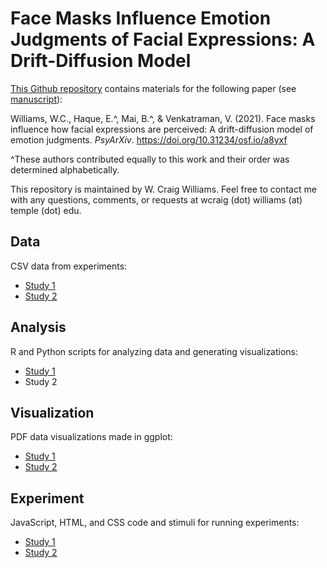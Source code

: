 # Face Masks Influence Emotion Judgments of Facial Expressions: A Drift-Diffusion Model
[This Github repository](https://github.com/wcwill/FaceMasksEmotion) contains materials for the following paper (see [manuscript](https://psyarxiv.com/a8yxf/)):

Williams, W.C., Haque, E.^, Mai, B.^, & Venkatraman, V. (2021). Face masks influence how facial expressions are perceived: A drift-diffusion model of emotion judgments. <i>PsyArXiv</i>. https://doi.org/10.31234/osf.io/a8yxf

^These authors contributed equally to this work and their order was determined alphabetically.

This repository is maintained by W. Craig Williams. Feel free to contact me with any questions, comments, or requests at wcraig (dot) williams (at) temple (dot) edu.

## Data

CSV data from experiments:
  - [Study 1](https://github.com/wcwill/FaceMasksEmotion/tree/main/study1/data)
  - [Study 2](https://github.com/wcwill/FaceMasksEmotion/tree/main/study2/data)

## Analysis

R and Python scripts for analyzing data and generating visualizations:
  - [Study 1](https://github.com/wcwill/FaceMasksEmotion/tree/main/study1/scripts)
  - Study 2

## Visualization

PDF data visualizations made in ggplot:
  - [Study 1](https://github.com/wcwill/FaceMasksEmotion/tree/main/study1/plots)
  - [Study 2](https://github.com/wcwill/FaceMasksEmotion/tree/main/study2/plots)

## Experiment

JavaScript, HTML, and CSS code and stimuli for running experiments:
  - [Study 1](https://github.com/wcwill/FaceMasksEmotion/tree/main/study1/task)
  - [Study 2](https://github.com/wcwill/FaceMasksEmotion/tree/main/study2/task)
